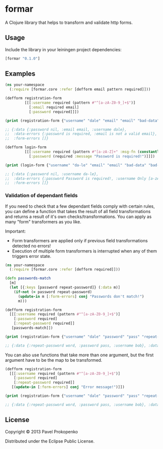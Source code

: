 # formar

A Clojure library that helps to transform and validate http forms.

## Usage

Include the library in your leiningen project dependencies:

```clojure
[formar "0.1.0"]
```

## Examples

```clojure
(ns your-namespace
  (:require [formar.core :refer [defform email pattern required]]))

(defform registration-form
         [[[:username required (pattern #"^[a-zA-Z0-9_]+$")]
           [:email required email]
           [:password required]]])

(print (registration-form {"username" "dale" "email" "email" "bad-data" "bad-value"}))

;; {:data {:password nil, :email email, :username dale},
;;  :data-errors {:password is required, :email is not a valid email},
;;  :form-errors []}

(defform login-form
         [[[:username required (pattern #"[a-zA-Z]+" :msg-fn (constantly "Only [a-zA-Z] characters are allowed!"))]
           [:password (required :message "Password is required!")]]])

(print (login-form {"username" "da-le" "email" "email" "bad-data" "bad-value"}))

;; {:data {:password nil, :username da-le},
;;  :data-errors {:password Password is required!, :username Only [a-zA-Z] characters are allowed!},
;;  :form-errors []}
```

### Validation of dependant fields

If you need to check that a few dependant fields comply with certain rules, you can define a function that takes
the result of all field transformations and returns a result of it's own checks/transformations. You can apply
as many "form" transformers as you like.

Important:
  - Form transformers are applied only if previous field transformations detected no errors!
  - Execution of multiple form transformers is interrupted when any of them triggers error state.

```clojure
(ns your-namespace
  (:require [formar.core :refer [defform required]]))

(defn passwords-match
  [m]
  (let [{:keys [password repeat-password]} (:data m)]
    (if-not (= password repeat-password)
      (update-in m [:form-errors] conj "Passwords don't match!")
      m)))

(defform registration-form
  [[[:username required (pattern #"^[a-zA-Z0-9_]+$")]
    [:password required]
    [:repeat-password required]]
   [passwords-match]])

(print (registration-form {"username" "dale" "password" "pass" "repeat-password" "word"}))

;; {:data {:repeat-password word, :password pass, :username bob}, :data-errors {}, :form-errors [Passwords don't match!]}
```

You can also use functions that take more than one argument, but the first argument have to be the map to be transformed.

```clojure
(defform registration-form
  [[[:username required (pattern #"^[a-zA-Z0-9_]+$")]
    [:password required]
    [:repeat-password required]]
   [(update-in [:form-errors] conj "Error message!")]])

(print (registration-form {"username" "dale" "password" "pass" "repeat-password" "word"}))

;; {:data {:repeat-password word, :password pass, :username bob}, :data-errors {}, :form-errors [Error message!]}
```

## License

Copyright © 2013 Pavel Prokopenko

Distributed under the Eclipse Public License.